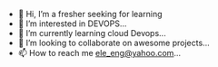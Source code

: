 - 👋 Hi, I’m a fresher seeking for learning
- 👀 I’m interested in DEVOPS...
- 🌱 I’m currently learning cloud Devops...
- 💞️ I’m looking to collaborate on awesome projects...
- 📫 How to reach me ele_eng@yahoo.com...

<!---
sara-own/sara-own is a ✨ special ✨ repository because its `README.md` (this file) appears on your GitHub profile.
You can click the Preview link to take a look at your changes.
--->

